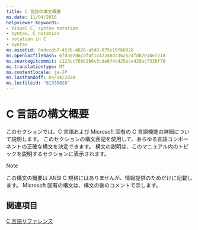 ```yaml
---
title: C 言語の構文概要
ms.date: 11/04/2016
helpviewer_keywords:
- Visual C, syntax notation
- syntax, C notation
- notation in C
- syntax
ms.assetid: 6edccdb7-453b-4820-a5d8-075c19fb8926
ms.openlocfilehash: 6fda07d6caf4f1c42248dc362524fd87e34e7218
ms.sourcegitcommit: c123cc76bb2b6c5cde6f4c425ece420ac733bf70
ms.translationtype: MT
ms.contentlocale: ja-JP
ms.lasthandoff: 04/14/2020
ms.locfileid: "81335028"
---
```

# <a name="c-language-syntax-summary"></a>C 言語の構文概要

このセクションでは、C 言語および Microsoft 固有の C 言語機能の詳細について説明します。 このセクションの構文表記を使用して、あらゆる言語コンポーネントの正確な構文を決定できます。 構文の説明は、このマニュアル内のトピックを説明するセクションに表示されます。

> [!NOTE]
> この構文の概要は ANSI C 規格にはありませんが、情報提供のためだけに記載します。 Microsoft 固有の構文は、構文の後のコメントで示します。

## <a name="see-also"></a>関連項目

[C 言語リファレンス](../c-language/c-language-reference.md)
